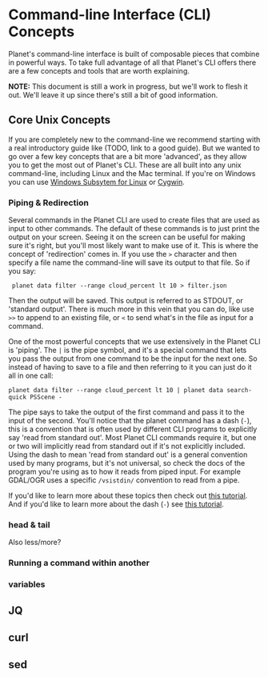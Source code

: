 # Command-line Interface (CLI) Concepts

Planet's command-line interface is built of composable pieces that combine in powerful ways.
To take full advantage of all that Planet's CLI offers there are a few concepts and tools
that are worth explaining. 

**NOTE:** This document is still a work in progress, but we'll work to flesh it out. We'll
leave it up since there's still a bit of good information.

## Core Unix Concepts

If you are completely new to the command-line we recommend starting with a real introductory
guide like (TODO, link to a good guide). But we wanted to go over a few key concepts that 
are a bit more 'advanced', as they allow you to get the most out of Planet's CLI. These are
all built into any unix command-line, including Linux and the Mac terminal. If you're on 
Windows you can use [Windows Subsytem for Linux](https://docs.microsoft.com/en-us/windows/wsl/about)
or [Cygwin](https://www.cygwin.com/).

### Piping & Redirection

Several commands in the Planet CLI are used to create files that are used as input to 
other commands. The default of these commands is to just print the output on your screen.
Seeing it on the screen can be useful for making sure it's right, but you'll most likely
want to make use of it. This is where the concept of 'redirection' comes in. If you use the 
`>` character and then specify a file name the command-line will save its output to that file.
So if you say:

```
 planet data filter --range cloud_percent lt 10 > filter.json
```

Then the output will be saved. This output is referred to as STDOUT, or 'standard output'. 
There is much more in this vein that you can do, like use `>>` to append to an existing
file, or `<` to send what's in the file as input for a command. 

One of the most powerful concepts that we use extensively in the Planet CLI is 'piping'. 
The `|` is the pipe symbol, and it's a special command that lets you pass the output from
one command to be the input for the next one. So instead of having to save to a file and
then referring to it you can just do it all in one call:

```
planet data filter --range cloud_percent lt 10 | planet data search-quick PSScene -
```

The pipe says to take the output of the first command and pass it to the input of 
the second. You'll notice that the planet command has a dash (`-`), this is a convention
that is often used by different CLI programs to explicitly say 'read from
standard out'. Most Planet CLI commands require it, but one or two will implicitly
read from standard out if it's not explicitly included. Using the dash to mean
'read from standard out' is a general convention used by many programs, but it's 
not universal, so check the docs of the program you're using as to how it reads 
from piped input. For example GDAL/OGR uses a specific `/vsistdin/` convention to 
read from a pipe.

If you'd like to learn more about these topics then check out 
[this tutorial](https://ryanstutorials.net/linuxtutorial/piping.php). And if you'd
like to learn more about the dash (`-`) see 
[this tutorial](https://www.baeldung.com/linux/dash-in-command-line-parameters).


### head & tail

Also less/more?

### Running a command within another

### variables

## JQ

## curl

## sed

